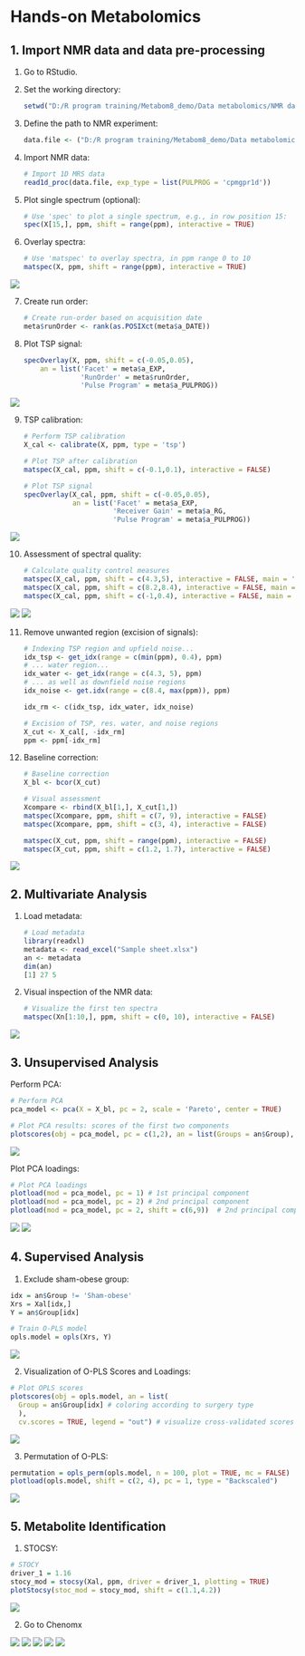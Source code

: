 
# Hands-on Metabolomics

## 1. Import NMR data and data pre-processing

1. Go to RStudio.

2. Set the working directory:
   ```R
   setwd("D:/R program training/Metabom8_demo/Data metabolomics/NMR data")
   ```

3. Define the path to NMR experiment:
   ```R
   data.file <- ("D:/R program training/Metabom8_demo/Data metabolomic/NMRdata")
   ```

4. Import NMR data:
   ```R
   # Import 1D MRS data
   read1d_proc(data.file, exp_type = list(PULPROG = 'cpmgpr1d'))
   ```

5. Plot single spectrum (optional):
   ```R
   # Use 'spec' to plot a single spectrum, e.g., in row position 15:
   spec(X[15,], ppm, shift = range(ppm), interactive = TRUE)
   ```

6. Overlay spectra:
   ```R
   # Use 'matspec' to overlay spectra, in ppm range 0 to 10
   matspec(X, ppm, shift = range(ppm), interactive = TRUE)
   ```

![](../img/3.png)

7. Create run order:
   ```R
   # Create run-order based on acquisition date
   meta$runOrder <- rank(as.POSIXct(meta$a_DATE))
   ```

8. Plot TSP signal:
   ```R
   specOverlay(X, ppm, shift = c(-0.05,0.05),
       an = list('Facet' = meta$a_EXP,
                 'RunOrder' = meta$runOrder,
                 'Pulse Program' = meta$a_PULPROG))
   ```

![](../img/4.png)

9. TSP calibration:
   ```R
   # Perform TSP calibration
   X_cal <- calibrate(X, ppm, type = 'tsp')

   # Plot TSP after calibration
   matspec(X_cal, ppm, shift = c(-0.1,0.1), interactive = FALSE)

   # Plot TSP signal
   specOverlay(X_cal, ppm, shift = c(-0.05,0.05),
               an = list('Facet' = meta$a_EXP,
                         'Receiver Gain' = meta$a_RG,
                         'Pulse Program' = meta$a_PULPROG))
   ```

![](../img/5.png)

10. Assessment of spectral quality:
    ```R
    # Calculate quality control measures
    matspec(X_cal, ppm, shift = c(4.3,5), interactive = FALSE, main = 'Residual Water')
    matspec(X_cal, ppm, shift = c(8.2,8.4), interactive = FALSE, main = 'LowField Cap')
    matspec(X_cal, ppm, shift = c(-1,0.4), interactive = FALSE, main = 'UpField Cap')
    ```

![](../img/6.png)
![](../img/7.png)

11. Remove unwanted region (excision of signals):
    ```R
    # Indexing TSP region and upfield noise...
    idx_tsp <- get_idx(range = c(min(ppm), 0.4), ppm)
    # ... water region...
    idx_water <- get_idx(range = c(4.3, 5), ppm)
    # ... as well as downfield noise regions
    idx_noise <- get.idx(range = c(8.4, max(ppm)), ppm)

    idx_rm <- c(idx_tsp, idx_water, idx_noise)

    # Excision of TSP, res. water, and noise regions
    X_cut <- X_cal[, -idx_rm]
    ppm <- ppm[-idx_rm]
    ```

12. Baseline correction:
    ```R
    # Baseline correction
    X_bl <- bcor(X_cut)

    # Visual assessment
    Xcompare <- rbind(X_bl[1,], X_cut[1,])
    matspec(Xcompare, ppm, shift = c(7, 9), interactive = FALSE)
    matspec(Xcompare, ppm, shift = c(3, 4), interactive = FALSE)

    matspec(X_cut, ppm, shift = range(ppm), interactive = FALSE)
    matspec(X_cut, ppm, shift = c(1.2, 1.7), interactive = FALSE)
    ```

![](../img/8.png)

## 2. Multivariate Analysis

1. Load metadata:
   ```R
   # Load metadata
   library(readxl)
   metadata <- read_excel("Sample sheet.xlsx")
   an <- metadata
   dim(an)
   [1] 27 5
   ```

2. Visual inspection of the NMR data:
   ```R
   # Visualize the first ten spectra
   matspec(Xn[1:10,], ppm, shift = c(0, 10), interactive = FALSE)
   ```

![](../img/9.png)

## 3. Unsupervised Analysis

Perform PCA:
```R
# Perform PCA
pca_model <- pca(X = X_bl, pc = 2, scale = 'Pareto', center = TRUE)

# Plot PCA results: scores of the first two components
plotscores(obj = pca_model, pc = c(1,2), an = list(Groups = an$Group), title = 'PCA - Scores plot')
```
![](../img/10.png)

Plot PCA loadings:
```R
# Plot PCA loadings
plotload(mod = pca_model, pc = 1) # 1st principal component 
plotload(mod = pca_model, pc = 2) # 2nd principal component 
plotload(mod = pca_model, pc = 2, shift = c(6,9))  # 2nd principal component chemical shift region 6-9 ppm
```
![](../img/11.png)
![](../img/12.png)

## 4. Supervised Analysis

1. Exclude sham-obese group:
```R
idx = an$Group != 'Sham-obese'
Xrs = Xal[idx,]
Y = an$Group[idx]

# Train O-PLS model
opls.model = opls(Xrs, Y)
```
![](../img/13.png)

2. Visualization of O-PLS Scores and Loadings:
```R
# Plot OPLS scores
plotscores(obj = opls.model, an = list(
  Group = an$Group[idx] # coloring according to surgery type
  ),
  cv.scores = TRUE, legend = "out") # visualize cross-validated scores
```
![](../img/14.png)

3. Permutation of O-PLS:
```R
permutation = opls_perm(opls.model, n = 100, plot = TRUE, mc = FALSE)
plotload(opls.model, shift = c(2, 4), pc = 1, type = "Backscaled")
```
![](../img/15.png)

## 5. Metabolite Identification

1. STOCSY:
```R
# STOCY
driver_1 = 1.16
stocy_mod = stocsy(Xal, ppm, driver = driver_1, plotting = TRUE)
plotStocsy(stoc_mod = stocy_mod, shift = c(1.1,4.2))
```
![](../img/16.png)

2. Go to Chenomx

![](../img/17.png)
![](../img/18.png)
![](../img/19.png)
![](../img/20.png)
![](../img/21.png)
